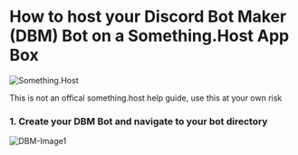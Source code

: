 # How to host your Discord Bot Maker (DBM) Bot on a Something.Host App Box

![Something.Host](https://zentool.xyz/images/somethinghostbanner.png)

This is not an offical something.host help guide, use this at your own risk

### 1. Create your DBM Bot and navigate to your bot directory
![DBM-Image1](http://timmyis.gay/images/Discord_Bot_Maker_SOGQGC5t2c.png)
